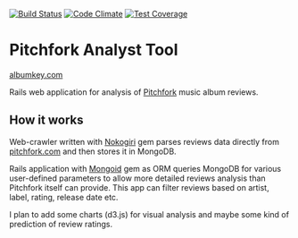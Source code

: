 [![Build Status](https://travis-ci.org/arteezy/albumkey.svg?branch=master)](https://travis-ci.org/arteezy/albumkey)
[![Code Climate](https://codeclimate.com/github/arteezy/albumkey/badges/gpa.svg)](https://codeclimate.com/github/arteezy/albumkey)
[![Test Coverage](https://codeclimate.com/github/arteezy/albumkey/badges/coverage.svg)](https://codeclimate.com/github/arteezy/albumkey/coverage)

# Pitchfork Analyst Tool

[albumkey.com](http://albumkey.com)

Rails web application for analysis of [Pitchfork](http://pitchfork.com) music album reviews.

## How it works

Web-crawler written with [Nokogiri](https://github.com/sparklemotion/nokogiri) gem parses reviews data directly from [pitchfork.com](http://pitchfork.com) and then stores it in MongoDB.

Rails application with [Mongoid](https://github.com/mongodb/mongoid) gem as ORM queries MongoDB for various user-defined parameters to allow more detailed reviews analysis than Pitchfork itself can provide. This app can filter reviews based on artist, label, rating, release date etc.

I plan to add some charts (d3.js) for visual analysis and maybe some kind of prediction of review ratings.
